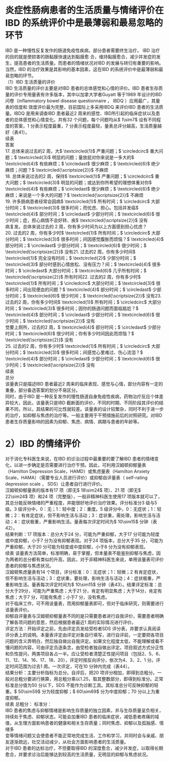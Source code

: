 # 炎症性肠病患者的生活质量与情绪评价在IBD 的系统评价中是最薄弱和最易忽略的环节  
IBD 是一种慢性反复发作的肠道免疫性疾病，部分患者需要终生治疗。 IBD  治疗的目的就是使损害的肠黏膜快速达到黏膜愈 合，维持黏膜愈合，减少并发症的发生，提高患者的生活质量。而患者的情绪状况对IBD 的发展与转归有重要的影响。当然，IBD 的治疗效果是其影响的基本因素，这在IBD 的系统评价中是最薄弱和最易忽略的环节。  
（1）IBD 生活质量的评价  
IBD 生活质量的评价主要是对IBD 患者的总体感觉和心情的评价。IBD 患者生存质量的评价专用量表有许多版本，其中以加拿大学者Guyatt 等于1989 年设计的IBD 问卷（inﬂammatory bowel disease questionnaire ， IBDQ ）应用最广，其量表的信度和 效度评价最为完整，目前国际上多采用IBDQ 来评价IBD 患者的生活质量。IBDQ 是用来调查IBD 患者最近2 周来的感觉、IBD所引起的临床症状以及患者的总体感觉和心情变化。共有32 个问题，每个问题均从$ 1\sim7$  设有不同程度的答案，1 分表示程度最重，7 分表示程度最轻，量表总评分越高，生活质量越好（表41）。  
续表  
答案  
17. 总体来说过去的2 周，大$ \textcircled{1}$    严重问题；$ \circledcirc$ 重大问题；$ \textcircled{3}$    明显的问题；量放屁对你来说是一多大的$ \textcircled{4}$    有些麻烦；$ \circledast$ 很少麻烦；$ \textcircled{6}$    绝少麻烦；问题？$ \textcircled{\scriptsize{2}}$    不麻烦  
18. 总体来说过去的2 周，保持$ \textcircled{1}$    严重问题；$ \circledcirc$ 重大问题；$ \textcircled{3}$    明显的问题；或达到你所希望的理想体重对你$ \textcircled{4}$    有些麻烦；$ \circledast$ 很少麻烦；$ \textcircled{6}$    绝少麻烦；来说是一个多大的问题？$ \textcircled{\scriptsize{2}}$    不麻烦  
19. 许多肠病患者经常会因病$ \textcircled{1}$    所有时间；$ \circledcirc$ 大部分时间；$ \textcircled{3}$    很多时间；而忧虑、担心。包括并发癌$ \textcircled{4}$    部分时间；$ \circledast$ 少部分时间；$ \textcircled{6}$    很少时间；症，担心病情不会好转、疾$ \textcircled{\scriptsize{2}}$    没有  
病复发。总体来说过去的 2 周，你有多少时间为以上方面感到担心忧虑？  
20. 过去的2 周，你有多少时$ \textcircled{1}$    所有时间；$ \circledcirc$ 大部分时间；$ \textcircled{3}$    很多时间；间因感觉腹胀而烦恼？$ \textcircled{4}$    部分时间；$ \circledast$ 少部分时间；$ \textcircled{6}$    很少时间；$ \textcircled{\scriptsize{2}}$    没有21. 过去的2 周，你有多少时间$ \textcircled{1}$    完全没有时间；$ \textcircled{2}$    少部分时间；$ \textcircled{3}$    部分时感到心情放松、没有压力？间；$ \textcircled{4}$    很多时间；$ \circledast$ 大部分时间；$ \textcircled{6}$    几乎所有时间；$ \textcircled{\scriptsize{2}}$    所有时间22. 过去的2 周，你有多少时$ \textcircled{1}$    所有时间；$ \circledcirc$ 大部分时间；$ \textcircled{3}$    很多时间；间出现便血的问题？$ \textcircled{4}$    部分时间；$ \circledast$ 少部分时间；$ \textcircled{6}$    很少时间；$ \textcircled{\scriptsize{2}}$    没有23. 过去的2 周，你有多少时间$ \textcircled{1}$    所有时间；$ \circledcirc$ 大部分时间；$ \textcircled{3}$    很多时间；因你的肠道问题而面临尴尬？$ \textcircled{4}$    部分时间；$ \circledast$ 少部分时间；$ \textcircled{6}$    很少时间；$ \textcircled{\scriptsize{2}}$    没有  
觉要上厕所，过去的2 周，$ \textcircled{4}$    部分时间；$ \circledast$ 少部分时间；$ \textcircled{6}$    很少时间；你有多少时间因此而烦恼？$ \textcircled{\scriptsize{2}}$    没有  
25. 过去的2 周，你有多少时$ \textcircled{1}$    所有时间；$ \circledcirc$ 大部分时间；$ \textcircled{3}$    很多时间；间感觉心里难过、伤心流泪？$ \textcircled{4}$    部分时间；$ \circledast$ 少部分时间；$ \textcircled{6}$    很少时间；$ \textcircled{\scriptsize{2}}$    没有  
续表  
总分  
该量表只是描述IBD 患者最近2 周来的临床表现、感觉与心情，部分内容有一定的重叠，部分备选答案的划分不易区分。  
同时，由于IBD 是一种反复发作的慢性肠道自身免疫性疾病，药物治疗反应个体差异较大，因此，该量表只是IBD 截断面的评价，不同的时期、不同阶段其评价的结果不同，所以，其结果的可比性就较差。该量表的设计较繁杂，同时不利于进一步的治疗，如抑郁与焦虑的治疗等。一般主要用于干预措施前后的对照研究。对IBD 患者生存质量影响的因素为抑郁、焦虑、病情、病期与患者的年龄等。  
# 2）IBD 的情绪评价  
对于消化专科医生来说，在IBD 的诊治过程中最重要的要了解IBD 患者的情绪变化，以进一步确定是否需要进行治疗干预。因此，可利用汉姆顿抑郁量表（Hamilton Depression Scale，HAMD）或焦虑量表（Hamilton Anxiety Scale，HAMA）（需要专业人员进行评价）或抑郁自评量表（ self-rating depression scale ， SDS）让患者自行进行评价。  
汉姆顿抑郁量表的版本有17 项（即无$ 18\sim24$  项）、21 项（即无$ 22\sim24$  项）和24 项（完整版），一般非精神科医生使用17 项版本就可以了，其总分能反映情绪的严重程度，并能很好地评价治疗效果。评分标准分3 级与5 级。3 级评分中，0：无；1：轻中度；2：重度。5 级评分中，0：无症状；1：轻微；2：有肯定症状，但不影响生活与活动；3：症状重，需处理，影响生活与活动；4：症状极重，严重影响生活。量表每次评定时间为$ 10\sim15$  分钟（表42）。  
结果判断：17 项版本：总分大于24 分，可能为严重抑郁，大于17 分可能为轻度或中度抑郁，小于7 分为没有抑郁表现。对于24 项版本，总分大于35 分，可能为严重抑郁，大于20 分可能为轻度或中度抑郁，小于8 分为没有抑郁表现。  
续表
该量表方法简单，标准明确，易于掌握，但本量表不能鉴别抑郁与焦虑，因为两者的总分都有类似的升高，因此，对于非精神科医生来说，单用该量表可评价患者的抑郁与焦虑状况。  
汉姆顿焦虑量表有14 个项目，评分标准：0：无症状；1：轻微；2 有肯定症状，但不影响生活与活动；3：症状重，要处理，影响生活与活动；4：症状极重，严重影响生活。量表每次评定时间为$ 10\sim15$  分钟（表43）。结果评定标准：总分大于29分，可能为严重焦虑；大于21 分，肯定有明显焦虑；大于14分，肯定有焦虑；大于7 分，可能有焦虑；小于7 分，没有焦虑。  
对于临床工作，可不用该量表，而用抑郁量表即可，但对于临床研究，则需要进行该量表评价。  
抑郁自评量表与汉姆顿抑郁量表不同的是只需要患者进行自我评价，需要患者明确了解各项问题的意思，然后根据患者最近1 周的实际情况进行评价。  
评定方法：开始评定之前，先由评定员发给受检者SDS 评分表，并要求认真阅读评分表上的说明。本量表评定由评定对象自行填写，进行自评前，一定要把各项目问题的含义弄明白，然后独自做出自我评定。如果文化程度太低，不能理解或看不懂问题的内容，可由评定员逐条念，由受检者独自做出评定。项目叙述方式分正性和负性提问，两类项目各占一半。应让受检者清楚正性提问项目（包括2、5、6、11、12、14、16、17、18、20），评定时按反向评分，依次为4、3、2、1 分。评定时间范围为过去1 周。一次评定，可在10 分钟内完成（表44）。  
结果分析：主要分析指标为总分。自评后，把20 项评分相加，即得到总粗分。一般对总粗分要进行换算，用总粗分乘以1.25，取其整数部分，即得到标准分。正常标准总分值为50 分以下，SDS 不能作为诊断工具。其标准总分可反映抑郁的轻重。$ 50\sim59$  分为轻度抑郁；$ 60\sim69$  分为中度抑郁；70 分以上为重度抑郁。  
续表
总粗分：              标准分：  
IBD 患者的焦虑与抑郁情绪是影响生存质量的独立因素，并与生存质量呈负相关，持续处于焦虑、抑郁状态，可能会加重IBD 患者的临床症状，减低患者疼痛的域值，从生理方面影响患者的健康和相关生存质量；同时焦虑、抑郁以及孤独感、情绪多  
变等情绪问题又会使患者不能正常地完成生活、工作和学习，并同时会与亲戚、朋友逐渐疏远，社交活动减少，从社会方面影响患者的生活质量。  
对于IBD 患者的达标治疗，不但要取得IBD 的深度愈合，减少并发症，以取得长期愈合，并要求诊治后能够达到较高的生活质量，无明显的抑郁与焦虑状况。  

